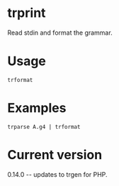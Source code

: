 # trprint

Read stdin and format the grammar.

# Usage

    trformat

# Examples

    trparse A.g4 | trformat

# Current version

0.14.0 -- updates to trgen for PHP.
